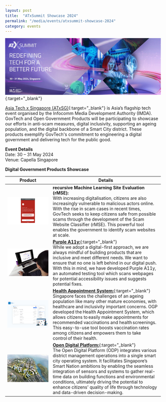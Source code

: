 ```yaml
---
layout: post
title:  "ATxSummit Showcase 2024"
permalink: "/media/events/atxsummit-showcase-2024"
category: events
---
```


[![ATxSummit showcase 2024: Redefining tech for a better future.](/images/media/events/atx-summit-kv-new-compressed.jpg)](https://asiatechxsg.com/){:target="_blank"}

[Asia Tech x Singapore (ATxSG)](https://asiatechxsg.com/){:target="_blank"} is Asia’s flagship tech event organised by the Infocomm Media Development Authority (IMDA). GovTech and Open Government Products will be participating to showcase our efforts in anti-scam measures, digital inclusivity, supporting an ageing population, and the digital backbone of a Smart City district. These products exemplify GovTech's commitment to engineering a digital government and delivering tech for the public good. 

**Event Details**  
Date: 30 – 31 May 2024 
<br>Venue: Capella Singapore

**Digital Government Products Showcase**

| Product | Details |
|----------|---------------------------------------------------------------|
| ![recursive Machine Learning Site Evaluation (rMSE) example.](/images/media/events/rMSE-3000x2000px.png) | **recursive Machine Learning Site Evaluation (rMSE):** <br>With increasing digitalisation, citizens are also increasingly vulnerable to malicious actors online. With the rise in scam cases in recent times, GovTech seeks to keep citizens safe from possible scams through the development of the Scam Website Classifier (rMSE). This powerful tool enables the government to identify scam websites at scale. |
| ![Using the accessibility site scanner feature of Purple HATS.](/images/media/events/purplea11y-3000x2000px.jpg) | [**Purple A11y:**](https://www.developer.tech.gov.sg/products/categories/design/purple-a11y/overview.html){:target="_blank"} <br>While we adopt a digital-first approach, we are always mindful of building products that are inclusive and meet different needs. We want to ensure that no one is left behind in our digital push. With this in mind, we have developed Purple A11y, an automated testing tool which scans webpages for potential accessibility issues and suggests potential fixes. |
| ![Using the Health Appointment System to book health appointments.](/images/media/events/HAS-3000x2000px.jpg) | [**Health Appointment System:**](https://book.health.gov.sg/){:target="_blank"} <br>Singapore faces the challenges of an ageing population like many other mature economies, with healthcare and inclusivity important concerns. OGP developed the Health Appointment System, which allows citizens to easily make appointments for recommended vaccinations and health screenings. This easy-to-use tool boosts vaccination rates among citizens and empowers them to take control of their health. |
| ![Top-down view of the smart city district with ODP.](/images/media/events/ODP-3000x2000px.jpg)  | [**Open Digital Platform:**](https://www.developer.tech.gov.sg/products/categories/sensor-platforms-and-internet-of-things/open-digital-platform/overview.html){:target="_blank"} <br>The Open Digital Platform (ODP) integrates various district management operations into a single smart city operating system. It facilitates Singapore’s Smart Nation ambitions by enabling the seamless integration of sensors and systems to gather real-time data on building functions and environmental conditions, ultimately driving the potential to enhance citizens' quality of life through technology and data-driven decision-making. |
